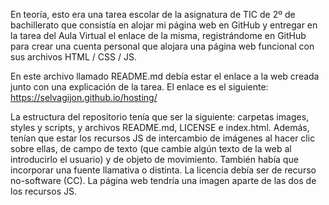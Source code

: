 En teoría, esto era una tarea escolar de la asignatura de TIC de 2º de bachillerato que consistía en alojar mi página web en GitHub y entregar en la tarea del Aula Virtual el enlace de la misma, registrándome en GitHub para crear una cuenta personal que alojara una página web funcional con sus archivos HTML / CSS / JS.

En este archivo llamado README.md debía estar el enlace a la web creada junto con una explicación de la tarea. El enlace es el siguiente:
https://selvagijon.github.io/hosting/

La estructura del repositorio tenía que ser la siguiente: carpetas images, styles y scripts, y archivos README.md, LICENSE e index.html. Además, tenían que estar los recursos JS de intercambio de imágenes al hacer clic sobre ellas, de campo de texto (que cambie algún texto de la web al introducirlo el usuario) y de objeto de movimiento. También había que incorporar una fuente llamativa o distinta. La licencia debía ser de recurso no-software (CC). La página web tendría una imagen aparte de las dos de los recursos JS.



